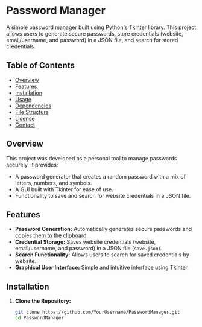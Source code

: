 # Password Manager

A simple password manager built using Python's Tkinter library. This project allows users to generate secure passwords, store credentials (website, email/username, and password) in a JSON file, and search for stored credentials.

## Table of Contents

- [Overview](#overview)
- [Features](#features)
- [Installation](#installation)
- [Usage](#usage)
- [Dependencies](#dependencies)
- [File Structure](#file-structure)
- [License](#license)
- [Contact](#contact)

## Overview

This project was developed as a personal tool to manage passwords securely. It provides:
- A password generator that creates a random password with a mix of letters, numbers, and symbols.
- A GUI built with Tkinter for ease of use.
- Functionality to save and search for website credentials in a JSON file.

## Features

- **Password Generation:** Automatically generates secure passwords and copies them to the clipboard.
- **Credential Storage:** Saves website credentials (website, email/username, and password) in a JSON file (`save.json`).
- **Search Functionality:** Allows users to search for saved credentials by website.
- **Graphical User Interface:** Simple and intuitive interface using Tkinter.

## Installation

1. **Clone the Repository:**
   ```sh
   git clone https://github.com/YourUsername/PasswordManager.git
   cd PasswordManager

